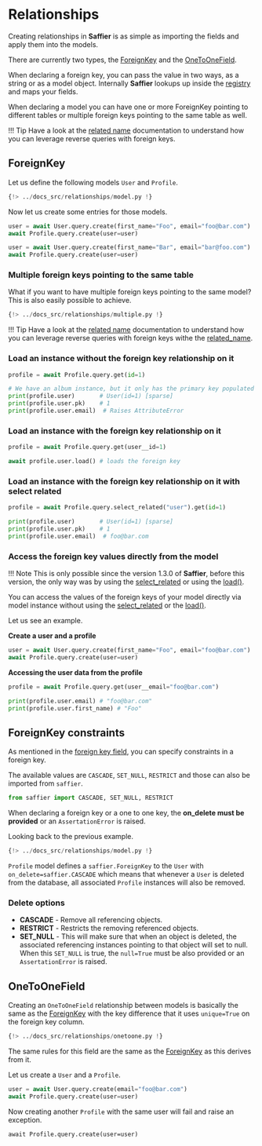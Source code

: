 # Relationships

Creating relationships in **Saffier** is as simple as importing the fields and apply them into
the models.

There are currently two types, the [ForeignKey](./fields.md#foreignkey)
and the [OneToOneField](./fields.md#onetoonefield).

When declaring a foreign key, you can pass the value in two ways, as a string or as a model
object. Internally **Saffier** lookups up inside the [registry](./models.md#registry) and maps
your fields.

When declaring a model you can have one or more ForeignKey pointing to different tables or
multiple foreign keys pointing to the same table as well.

!!! Tip
    Have a look at the [related name](./queries/related-name.md) documentation to understand how
    you can leverage reverse queries with foreign keys.

## ForeignKey

Let us define the following models `User` and `Profile`.

```python
{!> ../docs_src/relationships/model.py !}
```

Now let us create some entries for those models.

```python
user = await User.query.create(first_name="Foo", email="foo@bar.com")
await Profile.query.create(user=user)

user = await User.query.create(first_name="Bar", email="bar@foo.com")
await Profile.query.create(user=user)
```

### Multiple foreign keys pointing to the same table

What if you want to have multiple foreign keys pointing to the same model? This is also easily
possible to achieve.

```python hl_lines="20-29"
{!> ../docs_src/relationships/multiple.py !}
```

!!! Tip
    Have a look at the [related name](./queries/related-name.md) documentation to understand how
    you can leverage reverse queries with foreign keys withe the
    [related_name](./queries/related-name.md#related_name-attribute).

### Load an instance without the foreign key relationship on it

```python
profile = await Profile.query.get(id=1)

# We have an album instance, but it only has the primary key populated
print(profile.user)       # User(id=1) [sparse]
print(profile.user.pk)    # 1
print(profile.user.email)  # Raises AttributeError
```

### Load an instance with the foreign key relationship on it

```python
profile = await Profile.query.get(user__id=1)

await profile.user.load() # loads the foreign key
```

### Load an instance with the foreign key relationship on it with select related

```python
profile = await Profile.query.select_related("user").get(id=1)

print(profile.user)       # User(id=1) [sparse]
print(profile.user.pk)    # 1
print(profile.user.email)  # foo@bar.com
```

### Access the foreign key values directly from the model

!!! Note
    This is only possible since the version 1.3.0 of **Saffier**, before this version, the only way was
    by using the [select_related](#load-an-instance-with-the-foreign-key-relationship-on-it-with-select-related) or
    using the [load()](./queries/queries.md#load-the-foreign-keys-beforehand-with-select-related).

You can access the values of the foreign keys of your model directly via model instance without
using the [select_related](#load-an-instance-with-the-foreign-key-relationship-on-it-with-select-related) or
the [load()](./queries/queries.md#load-the-foreign-keys-beforehand-with-select-related).

Let us see an example.

**Create a user and a profile**

```python
user = await User.query.create(first_name="Foo", email="foo@bar.com")
await Profile.query.create(user=user)
```

**Accessing the user data from the profile**

```python
profile = await Profile.query.get(user__email="foo@bar.com")

print(profile.user.email) # "foo@bar.com"
print(profile.user.first_name) # "Foo"
```

## ForeignKey constraints

As mentioned in the [foreign key field](./fields.md#foreignkey), you can specify constraints in
a foreign key.

The available values are `CASCADE`, `SET_NULL`, `RESTRICT` and those can also be imported
from `saffier`.

```python
from saffier import CASCADE, SET_NULL, RESTRICT
```

When declaring a foreign key or a one to one key, the **on_delete must be provided** or an
`AssertationError` is raised.

Looking back to the previous example.

```python hl_lines="20"
{!> ../docs_src/relationships/model.py !}
```

`Profile` model defines a `saffier.ForeignKey` to the `User` with `on_delete=saffier.CASCADE` which
means that whenever a `User` is deleted from the database, all associated `Profile` instances will
also be removed.

### Delete options

* **CASCADE** - Remove all referencing objects.
* **RESTRICT** - Restricts the removing referenced objects.
* **SET_NULL** - This will make sure that when an object is deleted, the associated referencing
instances pointing to that object will set to null. When this `SET_NULL` is true, the `null=True`
must be also provided or an `AssertationError` is raised.

## OneToOneField

Creating an `OneToOneField` relationship between models is basically the same as the
[ForeignKey](#foreignkey) with the key difference that it uses `unique=True` on the foreign key
column.

```python hl_lines="20"
{!> ../docs_src/relationships/onetoone.py !}
```

The same rules for this field are the same as the [ForeignKey](#foreignkey) as this derives from it.

Let us create a `User` and a `Profile`.

```python
user = await User.query.create(email="foo@bar.com")
await Profile.query.create(user=user)
```

Now creating another `Profile` with the same user will fail and raise an exception.

```
await Profile.query.create(user=user)
```
